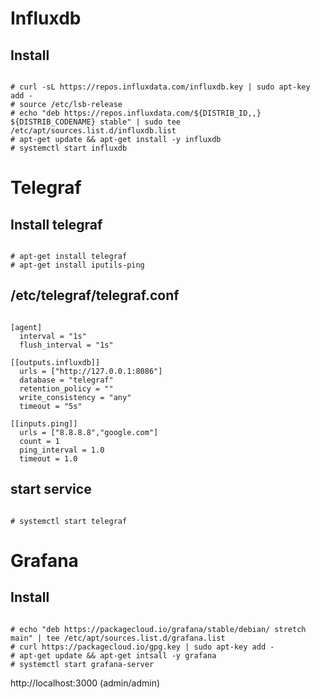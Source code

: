 # Influxdb

## Install
<pre><code>
# curl -sL https://repos.influxdata.com/influxdb.key | sudo apt-key add -
# source /etc/lsb-release
# echo "deb https://repos.influxdata.com/${DISTRIB_ID,,} ${DISTRIB_CODENAME} stable" | sudo tee /etc/apt/sources.list.d/influxdb.list
# apt-get update && apt-get install -y influxdb
# systemctl start influxdb
</pre></code>

# Telegraf

## Install telegraf
<pre><code>
# apt-get install telegraf
# apt-get install iputils-ping
</pre></code>

## /etc/telegraf/telegraf.conf
<pre><code>
[agent]
  interval = "1s"
  flush_interval = "1s"

[[outputs.influxdb]]
  urls = ["http://127.0.0.1:8086"]
  database = "telegraf"
  retention_policy = ""
  write_consistency = "any"
  timeout = "5s"

[[inputs.ping]]
  urls = ["8.8.8.8","google.com"]
  count = 1
  ping_interval = 1.0
  timeout = 1.0
</pre></code>

## start service
<pre><code>
# systemctl start telegraf
</pre></code>

# Grafana

## Install
<pre><code>
# echo "deb https://packagecloud.io/grafana/stable/debian/ stretch main" | tee /etc/apt/sources.list.d/grafana.list
# curl https://packagecloud.io/gpg.key | sudo apt-key add -
# apt-get update && apt-get intsall -y grafana
# systemctl start grafana-server
</pre></code>

http://localhost:3000 (admin/admin)


